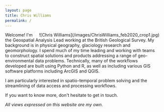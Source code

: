 ```yaml
---
layout: page
title: Chris Williams
permalink: /
---
```


<div style="float:right; padding-left:20px" markdown="1">
<!--![Chris Williams](/images/my_face_small.jpg)-->
![Chris Williams](/images/ChrisWilliams_feb2020_crop1.jpg)
</div>

<!--Following work as a glaciology researcher over the past few years, I am now working at the British Geological Survey. I’ve a keen interest in geospatial problem solving and environmental spatio-temporal relationships.--> 
Welcome! I'm the Geospatial Analysis Lead working at the British Geological Survey. My background is in physical geography, glaciology research and geomorphology. I spend much of my time leading and working with teams to construct spatial solutions and products addressing a range of geo-environmental data problems. Technically, many of the workflows developed are built using Python and R, as well as including various GIS software platforms including ArcGIS and QGIS. 

I am particularly interested in spatio-temporal problem solving and the streamlining of data access and processing workflows.<!--; ultimately, to enable the development of more informed decisions for the purpose of environmental and social sustainable development.-->

If you want to know more, don't hesitate to get in touch.

*All views expressed on this website are my own.*

<!--**Past projects include:**

- the development of synthetic fjord bathymetry in the absence of data - read a paper on it [here](https://www.the-cryosphere.net/11/363/2017/tc-11-363-2017.html) and the most recent release of the code [here](https://zenodo.org/record/827347#.Waa1ociGPcs)
- automated assessment of crevasse patterns for assessing crevasse evolution - check out the most recent release of the code [here](https://zenodo.org/record/830251#.Waa1f8iGPcs)
- spatially distributed grid based mass balance modelling - [here's a model you can play with](https://github.com/Chris35Wills/SEB_model_java_files)
- hyperspectral image analysis over tidewater glaciers to identify presence of water 
- glacier reconstruction through the compilation of old (topographic maps) and new datasets (contemporary field surveys)
-->